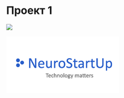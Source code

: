 # Проект 1
![](https://netology-code.github.io/git-homeworks/introduction/assets/logo.png)

![](logo.png)


